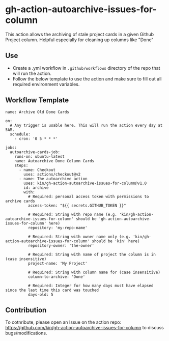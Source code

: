 # gh-action-autoarchive-issues-for-column
This action allows the archiving of stale project cards in a given Github Project column. Helpful especially for cleaning up columns like "Done"

## Use
- Create a .yml workflow in `.github/workflows` directory of the repo that will run the action.
- Follow the below template to use the action and make sure to fill out all required environment variables.

## Workflow Template
```
name: Archive Old Done Cards

on:
  # Any trigger is usable here. This will run the action every day at 5AM.
  schedule:
    - cron: '0 5 * * *'

jobs:
  autoarchive-cards-job:
    runs-on: ubuntu-latest
    name: Autoarchive Done Column Cards
    steps:
      - name: Checkout
        uses: actions/checkout@v2
      - name: The autoarchive action
        uses: kin/gh-action-autoarchive-issues-for-column@v1.0
        id: archive
        with:
          # Required: personal access token with permissions to archive cards
          access-token: "${{ secrets.GITHUB_TOKEN }}"

          # Required: String with repo name (e.g. 'kin/gh-action-autoarchive-issues-for-column' should be 'gh-action-autoarchive-issues-for-column' here)
          repository: 'my-repo-name'

          # Required: String with owner name only (e.g. 'kin/gh-action-autoarchive-issues-for-column' should be 'kin' here)
          repository-owner: 'the-owner'

          # Required: String with name of project the column is in (case insensitive)
          project-name: 'My Project'

          # Required: String with column name for (case insensitive)
          column-to-archive: 'Done'

          # Required: Integer for how many days must have elapsed since the last time this card was touched
          days-old: 5
```

## Contribution
To cotnribute, please open an Issue on the action repo: https://github.com/kin/gh-action-autoarchive-issues-for-column to discuss bugs/modifications.
